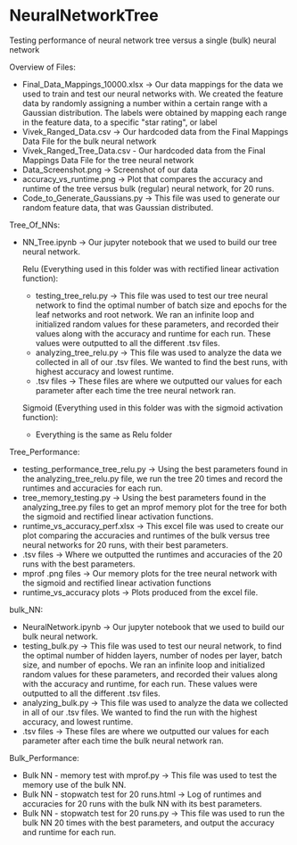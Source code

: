# NeuralNetworkTree
Testing performance of neural network tree versus a single (bulk) neural network

Overview of Files:

- Final_Data_Mappings_10000.xlsx -> Our data mappings for the data we used to train and test our neural networks with. We created the feature data by randomly assigning a number within a certain range with a Gaussian distribution. The labels were obtained by mapping each range in the feature data, to a specific "star rating", or label
- Vivek_Ranged_Data.csv -> Our hardcoded data from the Final Mappings Data File for the bulk neural network
- Vivek_Ranged_Tree_Data.csv - Our hardcoded data from the Final Mappings Data File for the tree neural network
- Data_Screenshot.png -> Screenshot of our data
- accuracy_vs_runtime.png -> Plot that compares the accuracy and runtime of the tree versus bulk (regular) neural network, for 20 runs.
- Code_to_Generate_Gaussians.py -> This file was used to generate our random feature data, that was Gaussian distributed.

Tree_Of_NNs:
- NN_Tree.ipynb -> Our jupyter notebook that we used to build our tree neural network.

  Relu (Everything used in this folder was with rectified linear activation function):
  - testing_tree_relu.py -> This file was used to test our tree neural network to find the optimal number of batch size and epochs for the leaf networks and root network. We ran an infinite loop and initialized random values for these parameters, and recorded their values along with the accuracy and runtime for each run. These values were outputted to all the different .tsv files.
  - analyzing_tree_relu.py -> This file was used to analyze the data we collected in all of our .tsv files. We wanted to find the best runs, with highest accuracy and lowest runtime.
  - .tsv files -> These files are where we outputted our values for each parameter after each time the tree neural network ran.

  Sigmoid (Everything used in this folder was with the sigmoid activation function):
  - Everything is the same as Relu folder

Tree_Performance:
- testing_performance_tree_relu.py -> Using the best parameters found in the analyzing_tree_relu.py file, we run the tree 20 times and record the runtimes and accuracies for each run.
- tree_memory_testing.py -> Using the best parameters found in the analyzing_tree.py files to get an mprof memory plot for the tree for both the sigmoid and rectified linear activation functions.
- runtime_vs_accuracy_perf.xlsx -> This excel file was used to create our plot comparing the accuracies and runtimes of the bulk versus tree neural networks for 20 runs, with their best parameters.
- .tsv files -> Where we outputted the runtimes and accuracies of the 20 runs with the best parameters.
- mprof .png files -> Our memory plots for the tree neural network with the sigmoid and rectified linear activation functions
- runtime_vs_accuracy plots -> Plots produced from the excel file.


bulk_NN:
- NeuralNetwork.ipynb -> Our jupyter notebook that we used to build our bulk neural network.
- testing_bulk.py -> This file was used to test our neural network, to find the optimal number of hidden layers, number of nodes per layer, batch size, and number of epochs. We ran an infinite loop and initialized random values for these parameters, and recorded their values along with the accuracy and runtime, for each run. These values were outputted to all the different .tsv files.
- analyzing_bulk.py -> This file was used to analyze the data we collected in all of our .tsv files. We wanted to find the run with the highest accuracy, and lowest runtime.
- .tsv files -> These files are where we outputted our values for each parameter after each time the bulk neural network ran.

Bulk_Performance:
- Bulk NN - memory test with mprof.py -> This file was used to test the memory use of the bulk NN.
- Bulk NN - stopwatch test for 20 runs.html -> Log of runtimes and accuracies for 20 runs with the bulk NN with its best parameters.
- Bulk NN - stopwatch test for 20 runs.py -> This file was used to run the bulk NN 20 times with the best parameters, and output the accuracy and runtime for each run.
